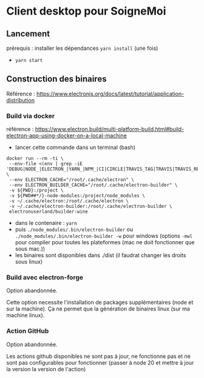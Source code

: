 # Client desktop pour SoigneMoi

## Lancement

prérequis : installer les dépendances `yarn install` (une fois)

- `yarn start` 

## Construction des binaires

Référence : https://www.electronjs.org/docs/latest/tutorial/application-distribution

### Build via docker

référence : https://www.electron.build/multi-platform-build.html#build-electron-app-using-docker-on-a-local-machine

- lancer cette commande dans un terminal (bash)

```
docker run --rm -ti \
 --env-file <(env | grep -iE 'DEBUG|NODE_|ELECTRON_|YARN_|NPM_|CI|CIRCLE|TRAVIS_TAG|TRAVIS|TRAVIS_REPO_|TRAVIS_BUILD_|TRAVIS_BRANCH|TRAVIS_PULL_REQUEST_|APPVEYOR_|CSC_|GH_|GITHUB_|BT_|AWS_|STRIP|BUILD_') \
 --env ELECTRON_CACHE="/root/.cache/electron" \
 --env ELECTRON_BUILDER_CACHE="/root/.cache/electron-builder" \
 -v ${PWD}:/project \
 -v ${PWD##*/}-node-modules:/project/node_modules \
 -v ~/.cache/electron:/root/.cache/electron \
 -v ~/.cache/electron-builder:/root/.cache/electron-builder \
 electronuserland/builder:wine

```
- dans le contenaire : `yarn`
- puis `./node_modules/.bin/electron-builder` ou `./node_modules/.bin/electron-builder -w` pour windows (options `-mwl` pour compiler pour toutes les plateformes (mac ne doit fonctionner que sous mac.))
- les binaires sont disponibles dans ./dist (il faudrat changer les droits sous linux)

### Build avec electron-forge

Option abandonnée.

Cette option necessite l'installation de packages supplémentaires (node et sur la machine). Ça ne permet que la génération de binaires linux (sur ma machine linux). 

### Action GitHub

Option abandonnée.

Les actions github disponibles ne sont pas à jour, ne fonctionne pas et ne sont pas configurables pour fonctionner (passer à node 20 et mettre à jour la version la version de l'action)

